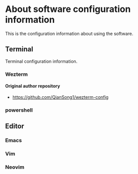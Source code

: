 # About software configuration information

This is the configuration information about using the software.

## Terminal

Terminal configuration information.

### Wezterm

#### Original author repository

- <https://github.com/QianSong1/wezterm-config>

### powershell

## Editor

### Emacs

### Vim

### Neovim
